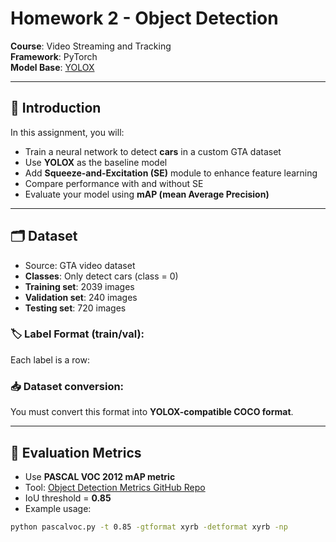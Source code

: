 # Homework 2 - Object Detection  
**Course**: Video Streaming and Tracking  
**Framework**: PyTorch  
**Model Base**: [YOLOX](https://github.com/Megvii-BaseDetection/YOLOX)

---

## 📌 Introduction

In this assignment, you will:

- Train a neural network to detect **cars** in a custom GTA dataset
- Use **YOLOX** as the baseline model
- Add **Squeeze-and-Excitation (SE)** module to enhance feature learning
- Compare performance with and without SE
- Evaluate your model using **mAP (mean Average Precision)**

---

## 🗂 Dataset

- Source: GTA video dataset
- **Classes**: Only detect cars (class = 0)
- **Training set**: 2039 images
- **Validation set**: 240 images
- **Testing set**: 720 images

### 🏷 Label Format (train/val):
Each label is a row:

### 📥 Dataset conversion:
You must convert this format into **YOLOX-compatible COCO format**.

---

## 🧪 Evaluation Metrics

- Use **PASCAL VOC 2012 mAP metric**
- Tool: [Object Detection Metrics GitHub Repo](https://github.com/rafaelpadilla/Object-Detection-Metrics)
- IoU threshold = **0.85**
- Example usage:
```bash
python pascalvoc.py -t 0.85 -gtformat xyrb -detformat xyrb -np

